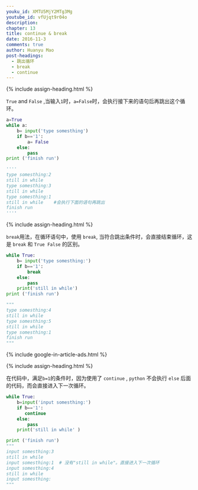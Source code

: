 ```yaml
---
youku_id: XMTU5MjY2MTg3Mg
youtube_id: vfUjqt9r04o
description: 
chapter: 13
title: continue & break
date: 2016-11-3
comments: true
author: Huanyu Mao
post-headings:
  - 跳出循环
  - break
  - continue
---
```






{% include assign-heading.html %}

`True` and `False` ,当输入`1`时，`a=False`时，会执行接下来的语句后再跳出这个循环。

```python
a=True
while a:
    b= input('type somesthing')
    if b=='1':
        a= False
    else:
        pass
print ('finish run')

''''
type somesthing:2
still in while
type somesthing:3
still in while
type somesthing:1
still in while    #会执行下面的语句再跳出
finish run
''''
```




{% include assign-heading.html %}

`break`用法，在循环语句中，使用 `break`, 当符合跳出条件时，会直接结束循环，这是 `break` 和 `True False` 的区别。

```python
while True:
    b= input('type somesthing:')
    if b=='1':
        break
    else:
        pass
    print('still in while')
print ('finish run')

"""
type somesthing:4
still in while
type somesthing:5
still in while
type somesthing:1
finish run
"""
```




{% include google-in-article-ads.html %}

{% include assign-heading.html %}

在代码中，满足`b=1`的条件时，因为使用了 `continue` , `python` 不会执行 `else` 后面的代码，而会直接进入下一次循环。

```python
while True:
    b=input('input somesthing:')
    if b=='1':
       continue
    else:
        pass
    print('still in while' )

print ('finish run')
"""
input somesthing:3
still in while
input somesthing:1  # 没有"still in while"。直接进入下一次循环
input somesthing:4
still in while
input somesthing:
"""

```

